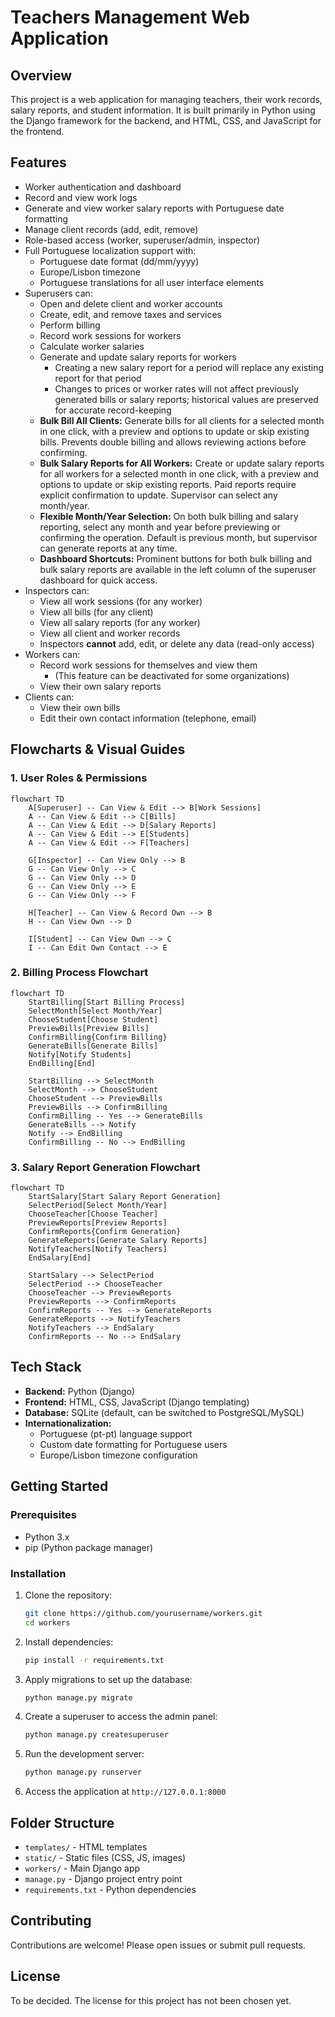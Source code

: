 # Teachers Management Web Application

## Overview

This project is a web application for managing teachers, their work records, salary reports, and student information. It is built primarily in Python using the Django framework for the backend, and HTML, CSS, and JavaScript for the frontend.

## Features

- Worker authentication and dashboard
- Record and view work logs 
- Generate and view worker salary reports with Portuguese date formatting
- Manage client records (add, edit, remove)
- Role-based access (worker, superuser/admin, inspector)
- Full Portuguese localization support with:
  - Portuguese date format (dd/mm/yyyy)
  - Europe/Lisbon timezone
  - Portuguese translations for all user interface elements
- Superusers can:
  - Open and delete client and worker accounts
  - Create, edit, and remove taxes and services
  - Perform billing
  - Record work sessions for workers
  - Calculate worker salaries
  - Generate and update salary reports for workers
    - Creating a new salary report for a period will replace any existing report for that period
    - Changes to prices or worker rates will not affect previously generated bills or salary reports; historical values are preserved for accurate record-keeping
  - **Bulk Bill All Clients:** Generate bills for all clients for a selected month in one click, with a preview and options to update or skip existing bills. Prevents double billing and allows reviewing actions before confirming.
  - **Bulk Salary Reports for All Workers:** Create or update salary reports for all workers for a selected month in one click, with a preview and options to update or skip existing reports. Paid reports require explicit confirmation to update. Supervisor can select any month/year.
  - **Flexible Month/Year Selection:** On both bulk billing and salary reporting, select any month and year before previewing or confirming the operation. Default is previous month, but supervisor can generate reports at any time.
  - **Dashboard Shortcuts:** Prominent buttons for both bulk billing and bulk salary reports are available in the left column of the superuser dashboard for quick access.
- Inspectors can:
  - View all work sessions (for any worker)
  - View all bills (for any client)
  - View all salary reports (for any worker)
  - View all client and worker records
  - Inspectors **cannot** add, edit, or delete any data (read-only access)
- Workers can:
  - Record work sessions for themselves and view them
    - (This feature can be deactivated for some organizations)
  - View their own salary reports
- Clients can:
  - View their own bills
  - Edit their own contact information (telephone, email)

## Flowcharts & Visual Guides

### 1. User Roles & Permissions

```mermaid
flowchart TD
    A[Superuser] -- Can View & Edit --> B[Work Sessions]
    A -- Can View & Edit --> C[Bills]
    A -- Can View & Edit --> D[Salary Reports]
    A -- Can View & Edit --> E[Students]
    A -- Can View & Edit --> F[Teachers]
    
    G[Inspector] -- Can View Only --> B
    G -- Can View Only --> C
    G -- Can View Only --> D
    G -- Can View Only --> E
    G -- Can View Only --> F
    
    H[Teacher] -- Can View & Record Own --> B
    H -- Can View Own --> D
    
    I[Student] -- Can View Own --> C
    I -- Can Edit Own Contact --> E
```

### 2. Billing Process Flowchart

```mermaid
flowchart TD
    StartBilling[Start Billing Process]
    SelectMonth[Select Month/Year]
    ChooseStudent[Choose Student]
    PreviewBills[Preview Bills]
    ConfirmBilling{Confirm Billing}
    GenerateBills[Generate Bills]
    Notify[Notify Students]
    EndBilling[End]

    StartBilling --> SelectMonth
    SelectMonth --> ChooseStudent
    ChooseStudent --> PreviewBills
    PreviewBills --> ConfirmBilling
    ConfirmBilling -- Yes --> GenerateBills
    GenerateBills --> Notify
    Notify --> EndBilling
    ConfirmBilling -- No --> EndBilling
  ```

### 3. Salary Report Generation Flowchart

```mermaid
flowchart TD
    StartSalary[Start Salary Report Generation]
    SelectPeriod[Select Month/Year]
    ChooseTeacher[Choose Teacher]
    PreviewReports[Preview Reports]
    ConfirmReports{Confirm Generation}
    GenerateReports[Generate Salary Reports]
    NotifyTeachers[Notify Teachers]
    EndSalary[End]

    StartSalary --> SelectPeriod
    SelectPeriod --> ChooseTeacher
    ChooseTeacher --> PreviewReports
    PreviewReports --> ConfirmReports
    ConfirmReports -- Yes --> GenerateReports
    GenerateReports --> NotifyTeachers
    NotifyTeachers --> EndSalary
    ConfirmReports -- No --> EndSalary
```

## Tech Stack

- **Backend:** Python (Django)
- **Frontend:** HTML, CSS, JavaScript (Django templating)
- **Database:** SQLite (default, can be switched to PostgreSQL/MySQL)
- **Internationalization:**
  - Portuguese (pt-pt) language support
  - Custom date formatting for Portuguese users
  - Europe/Lisbon timezone configuration

## Getting Started

### Prerequisites

- Python 3.x
- pip (Python package manager)

### Installation

1. Clone the repository:
   ```bash
   git clone https://github.com/yourusername/workers.git
   cd workers
   ```

2. Install dependencies:
   ```bash
   pip install -r requirements.txt
   ```

3. Apply migrations to set up the database:
   ```bash
   python manage.py migrate
   ```

4. Create a superuser to access the admin panel:
   ```bash
   python manage.py createsuperuser
   ```

5. Run the development server:
   ```bash
   python manage.py runserver
   ```

6. Access the application at `http://127.0.0.1:8000`

## Folder Structure

- `templates/` - HTML templates
- `static/` - Static files (CSS, JS, images)
- `workers/` - Main Django app
- `manage.py` - Django project entry point
- `requirements.txt` - Python dependencies

## Contributing

Contributions are welcome! Please open issues or submit pull requests.

## License

To be decided. The license for this project has not been chosen yet.
